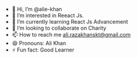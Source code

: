- 👋 Hi, I’m @alie-khan
- 👀 I’m interested in Reeact Js.
- 🌱 I’m currently learning React Js Advancement
- 💞️ I’m looking to collaborate on Charity
- 📫 How to reach me ali.razakhanskt@gmail.com
- 😄 Pronouns: Ali Khan
- ⚡ Fun fact: Good Learner

<!---
alie-khan/alie-khan is a ✨ special ✨ repository because its `README.md` (this file) appears on your GitHub profile.
You can click the Preview link to take a look at your changes.
--->
